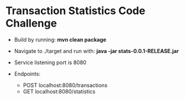 # Transaction Statistics Code Challenge


*	Build by running: **mvn clean package**

*	Navigate to ./target and run with: **java -jar stats-0.0.1-RELEASE.jar** 

*	Service listening port is 8080

* 	Endpoints:

	+ POST localhost:8080/transactions
	+ GET localhost:8080/statistics
